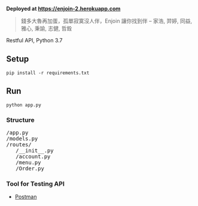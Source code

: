 **Deployed at https://enjoin-2.herokuapp.com**

> 錢多大魯再加蛋，孤單寂寞沒人伴，Enjoin 讓你找到伴 – 家浩, 羿婷, 同益, 雅心, 秉諭, 志健, 哲銓

Restful API, Python 3.7

## Setup
```
pip install -r requirements.txt
```

## Run
```
python app.py
```

### Structure 
<pre>
/app.py   
/models.py   
/routes/  
   /__init__.py  
   /account.py  
   /menu.py  
   /Order.py
</pre>

### Tool for Testing API

* [Postman](https://www.getpostman.com/downloads/)
